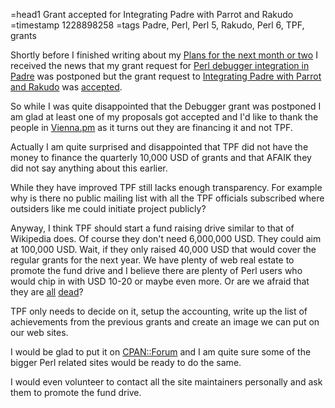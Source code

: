 =head1 Grant accepted for Integrating Padre with Parrot and Rakudo
=timestamp 1228898258
=tags Padre, Perl, Perl 5, Rakudo, Perl 6, TPF, grants

Shortly before I finished writing about my <a href="/plans-for-the-next-month-or-two.html">Plans for the next month or two</a> I received the
news that my grant request for
<a href="http://news.perlfoundation.org/2008/11/2008q4_grant_proposal_perl_deb.html">
Perl debugger integration in Padre</a>
was postponed but the grant request to 
<a href="http://news.perlfoundation.org/2008/11/2008q4_grant_proposal_integrat.html">
Integrating Padre with Parrot and Rakudo</a> was 
<a href="http://news.perlfoundation.org/2008/12/2008q4_grants_results.html">accepted</a>.

So while I was quite disappointed that the Debugger grant was postponed I am glad 
at least one of my proposals got accepted and I'd like to thank the people in
<a href="http://vienna.pm.org/">Vienna.pm</a> as it turns out they 
are financing it and not TPF.

Actually I am quite surprised and disappointed that TPF did not have 
the money to finance the quarterly 10,000 USD of grants and that
AFAIK they did not say anything about this earlier.

While they have improved TPF still lacks enough transparency.
For example why is there no public mailing list with all the 
TPF officials subscribed where outsiders like me could 
initiate project publicly?

Anyway, I think TPF should start a fund raising drive similar to 
that of Wikipedia does. Of course they don't need 6,000,000 USD. 
They could aim at 100,000 USD. 
Wait, if they only raised 40,000 USD that would cover the regular grants 
for the next year. We have plenty of web real estate to promote the fund 
drive and I believe there are plenty of Perl users who would chip in with 
USD 10-20 or maybe even more. Or are we afraid that they 
are <a href="http://use.perl.org/~Ovid/journal/38010">all</a> 
<a href="http://use.perl.org/~Ovid/journal/38018">dead</a>?

TPF only needs to decide on it, setup the accounting,
write up the list of achievements from the previous grants
and create an image we can put on our web sites. 

I would be glad to put it on
<a href="http://www.cpanforum.com/">CPAN::Forum</a> and I am quite sure 
some of the bigger Perl related sites would be ready to do the same.

I would even volunteer to contact all the site maintainers 
personally and ask them to promote the fund drive.


